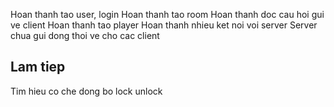 Hoan thanh tao user, login
Hoan thanh tao room
Hoan thanh doc cau hoi gui ve client
Hoan thanh tao player
Hoan thanh nhieu ket noi voi server
Server chua  gui dong thoi ve cho cac client

## Lam tiep
Tim hieu co che dong bo lock unlock 